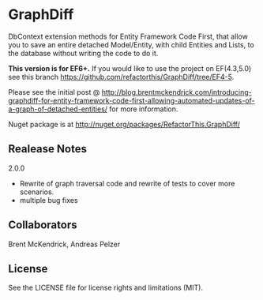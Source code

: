 GraphDiff
=========

DbContext extension methods for Entity Framework Code First, that allow you to save an entire detached Model/Entity, with child Entities and Lists, to the database without writing the code to do it.

**This version is for EF6+.** If you would like to use the project on EF(4.3,5.0) see this branch https://github.com/refactorthis/GraphDiff/tree/EF4-5.

Please see the initial post @ http://blog.brentmckendrick.com/introducing-graphdiff-for-entity-framework-code-first-allowing-automated-updates-of-a-graph-of-detached-entities/ for more information.

Nuget package is at http://nuget.org/packages/RefactorThis.GraphDiff/

## Realease Notes

2.0.0
 - Rewrite of graph traversal code and rewrite of tests to cover more scenarios.
 - multiple bug fixes

## Collaborators

Brent McKendrick, Andreas Pelzer

## License

See the LICENSE file for license rights and limitations (MIT).
